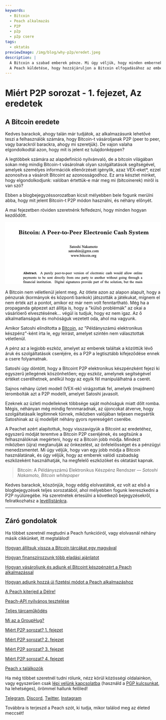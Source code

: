 ```yaml
---
keywords:
  - Bitcoin
  - Peach alkalmazás
  - P2P
  - p2p
  - p2p csere
tags:
  - oktatás
previewImage: /img/blog/why-p2p/eredet.jpeg
description: |
  A Bitcoin a szabad emberek pénze. Mi úgy véljük, hogy minden embernek joga van választani, hogy milyen pénzt használ a vagyonának, a munkája eredményének, az idejének és energiájának tárolására.
  A Peach küldetése, hogy hozzájáruljon a Bitcoin elfogadásához az emberek kezében.
---
```


# Miért P2P sorozat - 1. fejezet, Az eredetek

## A Bitcoin eredete

Kedves barackok, ahogy talán már tudjátok, az alkalmazásunk lehetővé teszi a felhasználók számára, hogy Bitcoin-t vásároljanak P2P (peer to peer, vagy barackról barackra, ahogy mi szeretjük). De vajon valaha elgondolkodtál azon, hogy mit is jelent ez tulajdonképpen?

A legtöbbek számára az alapdefiníció nyilvánvaló, de a bitcoin világában sokan még mindig Bitcoin-t vásárolnak olyan szolgáltatások segítségével, amelyek személyes információk ellenőrzését igénylik, azaz VEX-eket\*, ezzel azonosítva a vásárolt Bitcoint az azonosságodhoz. Ez arra késztet minket, hogy elgondolkodjunk: valóban értettük-e már meg mi (bitcoinerek) miről is van szó?

Ebben a blogbejegyzéssorozatban kicsit mélyebben bele fogunk merülni abba, hogy mit jelent Bitcoin-t P2P módon használni, és néhány előnyét.

A mai fejezetben röviden szeretnénk felfedezni, hogy minden hogyan kezdődött.

![bitcoin whitepaper](/img/blog/why-p2p/whitepaper-intro.png)

A Bitcoin nem véletlenül jelent meg. Az ötlete azon az alapon alapult, hogy a pénzurak (kormányok és központi bankok) játszották a játékukat, mígnem el nem érték azt a pontot, amikor ez már nem volt fenntartható.
Még ha a propaganda gépezet azt állítja is, hogy a "külső problémák" az okai a vásárlóerő elvesztésének... végül is tudjuk, hogy ez nem igaz. Az ő alkalmatlanságuk és mohóságuk vezetett oda, ahol ma vagyunk.

Amikor Satoshi elindította a [Bitcoin](https://peachbitcoin.com/bitcoin.pdf), az "Példányszámú elektronikus készpénz"-ként írta le, egy leírást, amelyet szintén nem választottak véletlenül.

A pénz az a legjobb eszköz, amelyet az emberek találtak a közöttük lévő áruk és szolgáltatások cseréjére, és a P2P a legtisztább kifejeződése ennek a csere folyamatnak.

Satoshi úgy döntött, hogy a Bitcoint P2P elektronikus készpénzként fejezi ki egyszerű jellegének köszönhetően; egy eszköz, amelynek segítségével értéket cserélhetnek, anélkül hogy az egyik fél manipulálhatná a cserét.

Sajnos néhány üzleti modell (VEX-ek) virágzottak fel, amelyek (majdnem) lerombolták azt a P2P modellt, amelyet Satoshi javasolt.

Ezeknek az üzleti modelleknek többsége saját mohóságuk miatt dőlt romba. Mégis, néhányan még mindig fennmaradnak, az újoncokat átverve, hogy szolgáltatásaik legitimnek tűnnek, miközben valójában teljesen megsértik Satoshinak az új modelljét néhány gyors nyereségért cserébe.

A Peachet azért alapítottuk, hogy visszavigyük a Bitcoint az eredetéhez, egyszerű módját teremtve a Bitcoin P2P cseréjének, és segítsünk a felhasználóknak megérteni, hogy ez a Bitcoin jobb módja. Mindezt miközben (újra) megtanulják az önkezelést, az önfelelősséget és a pénzügyi menedzsmentet.
Mi úgy véljük, hogy van egy jobb módja a Bitcoin használatának, és úgy véljük, hogy az emberek valódi szabadság eszközeként használhatják, ha megfelelő eszközöket és oktatást kapnak.

> Bitcoin: A Példányszámú Elektronikus Készpénz Rendszer
> <cite>— Satoshi Nakamoto, Bitcoin whitepaper</cite>

Kedves barackok, köszönjük, hogy eddig elolvastátok, ez volt az első a blogbejegyzések teljes sorozatából, ahol mélyebben fogunk leereszkedni a P2P nyúlüregébe. Ha szeretnétek értesülni a következő bejegyzésekről, feliratkozhatsz a [levéllistánkra](https://peachbitcoin.com).

---

## Záró gondolatok

Ha többet szeretnél megtudni a Peach funkcióiról, vagy elolvasnál néhány másik cikkünket, itt megtalálod!

[Hogyan állítsuk vissza a Bitcoin tárcákat egy magvával](https://peachbitcoin.com/hu/blog/how-to-restore-peach-wallet/)

[Hogyan finanszírozzunk több eladási ajánlatot](https://peachbitcoin.com/hu/blog/funding-multiple-sell-offers/)

[Hogyan vásároljunk és adjunk el Bitcoint készpénzért a Peach alkalmazással](https://peachbitcoin.com/hu/blog/how-to-buy-and-sell-bitcoin-with-cash-using-peach/)

[Hogyan adjunk hozzá új fizetési módot a Peach alkalmazáshoz](https://peachbitcoin.com/hu/blog/how-to-add-a-payment-method/)

[A Peach kiterjed a Délre!](https://peachbitcoin.com/hu/blog/peach-expands-to-the-global-south/)

[Peach-API nyilvános tesztelése](https://peachbitcoin.com/hu/blog/making-our-peach-api-public/)

[Teljes tárcaműködés](https://peachbitcoin.com/hu/blog/full-wallet-functionality/)

[Mi az a GroupHug?](https://peachbitcoin.com/hu/blog/group-hug/)

[Miért P2P sorozat? 1. fejezet](https://peachbitcoin.com/hu/blog/why-p2p-chapter-1/)

[Miért P2P sorozat? 2. fejezet](https://peachbitcoin.com/hu/blog/why-p2p-chapter-2/)

[Miért P2P sorozat? 3. fejezet](https://peachbitcoin.com/hu/blog/why-p2p-chapter-3-circular-economies/)

[Miért P2P sorozat? 4. fejezet](https://peachbitcoin.com/hu/blog/why-p2p-chapter-4-chains-of-trust/)

[Peach x találkozók](https://peachbitcoin.com/hu/blog/peach-for-meetups/)

Ha még többet szeretnél tudni rólunk, nézz körül közösségi oldalainkon, vagy egyszerűen csak [lépj velünk kapcsolatba](mailto:hello@peachbitcoin.com) (használd a [PGP kulcsunkat](https://keys.openpgp.org/vks/v1/by-fingerprint/48339A19645E2E53488E0E5479E1B270FACD1BD2), ha lehetséges), örömmel hallunk felőled!

[Telegram](https://t.me/peachtopeach), [Discord](https://discord.gg/ypeHz3SW54), [Twitter](https://twitter.com/peachbitcoin), [Instagram](https://instagram.com/peachbitcoin)

Továbbra is terjeszd a Peach szót, ki tudja, mikor találod meg az életed meccsét!
